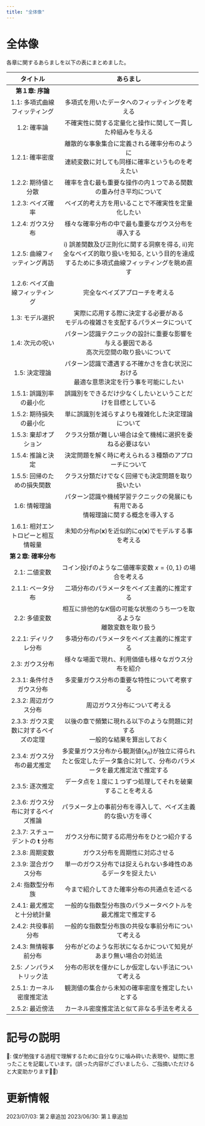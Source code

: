 ```yaml
---
title: "全体像"
---
```

# 全体像
各章に関するあらましを以下の表にまとめました。

|  タイトル  | あらまし |
|:---:|:---:|
| **第１章: 序論** |  |
| 1.1: 多項式曲線フィッティング | 多項式を用いたデータへのフィッティングを考える |
| 1.2: 確率論 | 不確実性に関する定量化と操作に関して一貫した枠組みを与える |
| 1.2.1:  確率密度 | 離散的な事象集合に定義される確率分布のように<br>連続変数に対しても同様に確率というものを考えたい |
| 1.2.2: 期待値と分散 | 確率を含む最も重要な操作の内１つである関数の重み付き平均について |
| 1.2.3: ベイズ確率 | ベイズ的考え方を用いることで不確実性を定量化したい |
| 1.2.4: ガウス分布 | 様々な確率分布の中で最も重要なガウス分布を導入する |
| 1.2.5: 曲線フィッティング再訪 | i) 誤差関数及び正則化に関する洞察を得る, ii)完全なベイズ的取り扱いを知る, という目的を達成するために多項式曲線フィッティングを眺め直す |
| 1.2.6: ベイズ曲線フィッティング | 完全なベイズアプローチを考える |
| 1.3: モデル選択 | 実際に応用する際に決定する必要がある<br>モデルの複雑さを支配するパラメータについて |
| 1.4: 次元の呪い | パターン認識テクニックの設計に重要な影響を与える要因である<br>高次元空間の取り扱いについて |
| 1.5: 決定理論 | パターン認識で遭遇する不確かさを含む状況における<br>最適な意思決定を行う事を可能にしたい |
| 1.5.1: 誤識別率の最小化 | 誤識別をできるだけ少なくしたいということだけを目標としている |
| 1.5.2: 期待損失の最小化 | 単に誤識別を減らすよりも複雑化した決定理論について |
| 1.5.3: 棄却オプション | クラス分類が難しい場合は全て機械に選択を委ねる必要はない |
| 1.5.4: 推論と決定 | 決定問題を解く時に考えられる３種類のアプローチについて |
| 1.5.5: 回帰のための損失関数 | クラス分類だけでなく回帰でも決定問題を取り扱いたい |
| 1.6: 情報理論 | パターン認識や機械学習テクニックの発展にも有用である<br>情報理論に関する概念を導入する |
| 1.6.1: 相対エントロピーと相互情報量 | 未知の分布$p(\bm{x})$を近似的に$q(\bm{x})$でモデルする事を考える |
| **第２章: 確率分布** |  |
| 2.1: 二値変数 | コイン投げのような二値確率変数 $x = \{0, 1\}$ の場合を考える |
| 2.1.1: ベータ分布  | 二項分布のパラメータをベイズ主義的に推定する |
| 2.2: 多値変数 | 相互に排他的な$K$個の可能な状態のうち一つを取るような<br>離散変数を取り扱う |
| 2.2.1: ディリクレ分布 | 多項分布のパラメータをベイズ主義的に推定する |
| 2.3: ガウス分布 | 様々な場面で現れ、利用価値も様々なガウス分布を紹介 |
| 2.3.1: 条件付きガウス分布 | 多変量ガウス分布の重要な特性について考察する |
| 2.3.2: 周辺ガウス分布 | 周辺ガウス分布について考える |
| 2.3.3: ガウス変数に対するベイズの定理 | 以後の章で頻繁に現れる以下のような問題に対する<br>一般的な結果を算出しておく |
| 2.3.4: ガウス分布の最尤推定 | 多変量ガウス分布から観測値$\{x_n\}$が独立に得られたと仮定したデータ集合に対して、分布のパラメータを最尤推定法で推定する |
| 2.3.5: 逐次推定 | データ点を１度に１つずつ処理してそれを破棄することを考える |
| 2.3.6: ガウス分布に対するベイズ推論 | パラメータ上の事前分布を導入して、ベイズ主義的な扱い方を導く |
| 2.3.7: スチューデントの $\mathbf{t}$ 分布 | ガウス分布に関する応用分布をひとつ紹介する |
| 2.3.8: 周期変数 | ガウス分布を周期性に対応させる |
| 2.3.9: 混合ガウス分布 | 単一のガウス分布では捉えられない多峰性のあるデータを捉えたい |
| 2.4: 指数型分布族 | 今まで紹介してきた確率分布の共通点を述べる |
| 2.4.1: 最尤推定と十分統計量 | 一般的な指数型分布族のパラメータベクトルを最尤推定で推定する |
| 2.4.2: 共役事前分布 | 一般的な指数型分布族の共役な事前分布について考える |
| 2.4.3: 無情報事前分布 | 分布がどのような形状になるかについて知見があまり無い場合の対処法 |
| 2.5: ノンパラメトリック法 | 分布の形状を僅かにしか仮定しない手法について考える |
| 2.5.1: カーネル密度推定法 | 観測値の集合から未知の確率密度を推定したいとする |
| 2.5.2: 最近傍法 | カーネル密度推定法と似て非なる手法を考える |

# 記号の説明
🧐: 僕が勉強する過程で理解するために自分なりに噛み砕いた表現や、疑問に思ったことを記載しています。(誤った内容がございましたら、ご指摘いただけると大変助かります🙇‍♂️)

# 更新情報
2023/07/03: 第２章追加
2023/06/30: 第１章追加
